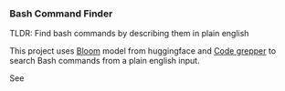### Bash Command Finder
TLDR: Find bash commands by describing them in plain english

This project uses [Bloom](https://huggingface.co/bigscience/bloom) model from huggingface and 
[Code grepper](https://www.codegrepper.com/) to search Bash commands from a plain english input.

See 